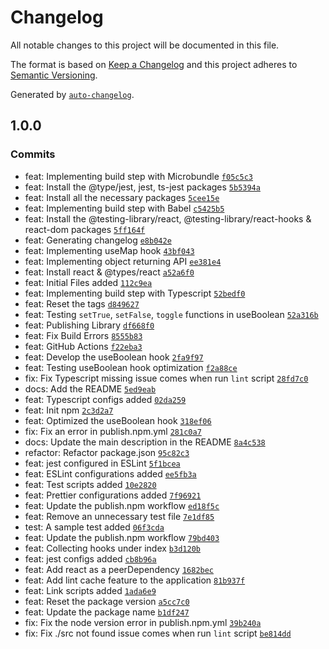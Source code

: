 # Changelog

All notable changes to this project will be documented in this file.

The format is based on [Keep a Changelog](https://keepachangelog.com/en/1.0.0/)
and this project adheres to [Semantic Versioning](https://semver.org/spec/v2.0.0.html).

Generated by [`auto-changelog`](https://github.com/CookPete/auto-changelog).

## 1.0.0

### Commits

- feat: Implementing build step with Microbundle [`f05c5c3`](https://github.com/yushanwebdev/little-react-hanger/commit/f05c5c330c9577fa71e12f3b2d66b0b6c1b567ed)
- feat: Install the @type/jest, jest, ts-jest packages [`5b5394a`](https://github.com/yushanwebdev/little-react-hanger/commit/5b5394acabb869f8482f544b4f1d7ca73496fcc2)
- feat: Install all the necessary packages [`5cee15e`](https://github.com/yushanwebdev/little-react-hanger/commit/5cee15e71df3254c7bb84d216265c4d8ad70c8b8)
- feat: Implementing build step with Babel [`c5425b5`](https://github.com/yushanwebdev/little-react-hanger/commit/c5425b5d1cf8c06eb11d00ca26932148f88f2d26)
- feat: Install the @testing-library/react, @testing-library/react-hooks & react-dom packages [`5ff164f`](https://github.com/yushanwebdev/little-react-hanger/commit/5ff164f395df1555c90686113e9806201743e31d)
- feat: Generating changelog [`e8b042e`](https://github.com/yushanwebdev/little-react-hanger/commit/e8b042ea57bf2c3219e197a4ab3882c997b99e4a)
- feat: Implementing useMap hook [`43bf043`](https://github.com/yushanwebdev/little-react-hanger/commit/43bf043be29ea551f83105d76bbb6333dd9fb85f)
- feat: Implementing object returning API [`ee381e4`](https://github.com/yushanwebdev/little-react-hanger/commit/ee381e44d23b549f0e236e875d861e439d339ae4)
- feat: Install react & @types/react [`a52a6f0`](https://github.com/yushanwebdev/little-react-hanger/commit/a52a6f0b2a9ca9913b30b04f28536f6e20d481fc)
- feat: Initial Files added [`112c9ea`](https://github.com/yushanwebdev/little-react-hanger/commit/112c9eab7b8d906f925bb32dd14a94cf31fd5a59)
- feat: Implementing build step with Typescript [`52bedf0`](https://github.com/yushanwebdev/little-react-hanger/commit/52bedf057f860c12800ab0ea8ff95f20a09a49f1)
- feat: Reset the tags [`d849627`](https://github.com/yushanwebdev/little-react-hanger/commit/d84962791423c7c6578defd43cbbca867a1ade6b)
- feat: Testing `setTrue`, `setFalse`, `toggle` functions in useBoolean [`52a316b`](https://github.com/yushanwebdev/little-react-hanger/commit/52a316b88f32452cdf3fd6aed8319ff62af05a38)
- feat: Publishing Library [`df668f0`](https://github.com/yushanwebdev/little-react-hanger/commit/df668f0f2e46e80acb967aa6cef33f26bb0d20ba)
- feat: Fix Build Errors [`8555b83`](https://github.com/yushanwebdev/little-react-hanger/commit/8555b83a68b64ec403622c0d4e97f086217437fe)
- feat: GitHub Actions [`f22eba3`](https://github.com/yushanwebdev/little-react-hanger/commit/f22eba3c75132b29f550ebcb571ba9a972b3bacb)
- feat: Develop the useBoolean hook [`2fa9f97`](https://github.com/yushanwebdev/little-react-hanger/commit/2fa9f9776e7f46ff0d20bf6c60bd3fba4d8ecb70)
- feat: Testing useBoolean hook optimization [`f2a88ce`](https://github.com/yushanwebdev/little-react-hanger/commit/f2a88ce8de111e34091c5298b48b7b5902cfc1f1)
- fix: Fix Typescript missing issue comes when run `lint` script [`28fd7c0`](https://github.com/yushanwebdev/little-react-hanger/commit/28fd7c030cca91df1f72817739f208b858278360)
- docs: Add the README [`5ed9eab`](https://github.com/yushanwebdev/little-react-hanger/commit/5ed9eab1dad24786e8f9a80d258a4ce28ef7f79c)
- feat: Typescript configs added [`02da259`](https://github.com/yushanwebdev/little-react-hanger/commit/02da2596f55cca6cd668c26f45da4816c05fdae7)
- feat: Init npm [`2c3d2a7`](https://github.com/yushanwebdev/little-react-hanger/commit/2c3d2a78259b659e0e70f5582c3e2e42ef2e37ef)
- feat: Optimized the useBoolean hook [`318ef06`](https://github.com/yushanwebdev/little-react-hanger/commit/318ef06055c5b3ffec8205f8afa2c2e9c35989df)
- fix: Fix an error in publish.npm.yml [`281c0a7`](https://github.com/yushanwebdev/little-react-hanger/commit/281c0a791886a0b16fa54da20bd3494110f7ee24)
- docs: Update the main description in the README [`8a4c538`](https://github.com/yushanwebdev/little-react-hanger/commit/8a4c538cbd5b3b5efd48a70bb18244ffec4c25cb)
- refactor: Refactor package.json [`95c82c3`](https://github.com/yushanwebdev/little-react-hanger/commit/95c82c34e6607267de9d56247806e836168d3210)
- feat: jest configured in ESLint [`5f1bcea`](https://github.com/yushanwebdev/little-react-hanger/commit/5f1bceadb9b79ab045e1dab8838aa2d64aeaa533)
- feat: ESLint configurations added [`ee5fb3a`](https://github.com/yushanwebdev/little-react-hanger/commit/ee5fb3a079da165fd6ba484abcc56d4603334b84)
- feat: Test scripts added [`10e2820`](https://github.com/yushanwebdev/little-react-hanger/commit/10e28200ad4731a5e85a57ddd1be7590797946e9)
- feat: Prettier configurations added [`7f96921`](https://github.com/yushanwebdev/little-react-hanger/commit/7f969218f240730ec2519ad77f6cadac3a949e33)
- feat: Update the publish.npm workflow [`ed18f5c`](https://github.com/yushanwebdev/little-react-hanger/commit/ed18f5c2cfeafeafbb64890e25b8cfc62f20c4eb)
- feat: Remove an unnecessary test file [`7e1df85`](https://github.com/yushanwebdev/little-react-hanger/commit/7e1df8513b5b6f8c2f5f5c211277cdf65dbd193d)
- test: A sample test added [`06f3cda`](https://github.com/yushanwebdev/little-react-hanger/commit/06f3cda6a8e61899e22710790ec9443bce244789)
- feat: Update the publish.npm workflow [`79bd403`](https://github.com/yushanwebdev/little-react-hanger/commit/79bd4033315771e58f6714f8a025983f63fb6282)
- feat: Collecting hooks under index [`b3d120b`](https://github.com/yushanwebdev/little-react-hanger/commit/b3d120b51706cdd04dd36564ea1759b7185618f8)
- feat: jest configs added [`cb8b96a`](https://github.com/yushanwebdev/little-react-hanger/commit/cb8b96ab8935e2683f87823946ec3cb03dfa8764)
- feat: Add react as a peerDependency [`1682bec`](https://github.com/yushanwebdev/little-react-hanger/commit/1682bec40e4d14e472ba35034668fed86bc7a37c)
- feat: Add lint cache feature to the application [`81b937f`](https://github.com/yushanwebdev/little-react-hanger/commit/81b937f4803c624fe80ee5745b97ac4ac2f182fe)
- feat: Link scripts added [`1ada6e9`](https://github.com/yushanwebdev/little-react-hanger/commit/1ada6e958f74adf179aaa9c85032fd99f8789ea7)
- feat: Reset the package version [`a5cc7c0`](https://github.com/yushanwebdev/little-react-hanger/commit/a5cc7c01a44664a41a2123f5540c11d602f86724)
- feat: Update the package name [`b1df247`](https://github.com/yushanwebdev/little-react-hanger/commit/b1df247862a063cfd43a00f1f9b5b3ba518ef406)
- fix: Fix the node version error in publish.npm.yml [`39b240a`](https://github.com/yushanwebdev/little-react-hanger/commit/39b240a4594409e01f06221ba344cab4b2d122df)
- fix: Fix ./src not found issue comes when run `lint` script [`be814dd`](https://github.com/yushanwebdev/little-react-hanger/commit/be814dddd941eac82ee66e6759816cdad6f1f513)
